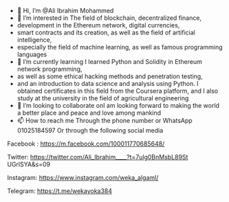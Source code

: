 - 👋 Hi, I’m @Ali Ibrahim Mohammed
- 👀 I’m interested in The field of blockchain, decentralized finance,
-  development in the Ethereum network, digital currencies,
-   smart contracts and its creation, as well as the field of artificial intelligence,
-    especially the field of machine learning, as well as famous programming languages
- 🌱 I’m currently learning I learned Python and Solidity in Ethereum network programming, 
- as well as some ethical hacking methods and penetration testing,
-  and an introduction to data science and analysis using Python.
 I obtained certificates in this field from the Coursera platform, 
 and I also study at the university in the field of agricultural engineering
- 💞️ I’m looking to collaborate onI am looking forward to making the world a better place and peace and love among mankind
- 📫 How to reach me Through the phone number or WhatsApp 01025184597
Or through the following social media

Facebook :
https://m.facebook.com/100011770685648/

 Twitter:
https://twitter.com/Ali_Ibrahim____?t=7ulg0BnMsbL89St
UGrlSYA&s=09

Instagram:
https://www.instagram.com/weka_algaml/
 
 Telegram:
https://t.me/wekayoka384

<!---
AliIbrahimMohammed/AliIbrahimMohammed is a ✨ special ✨ repository because its `README.md` (this file) appears on your GitHub profile.
You can click the Preview link to take a look at your changes.
--->
